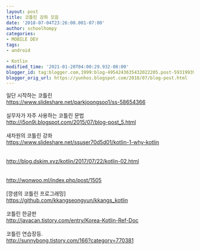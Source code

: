 ```yaml
---
layout: post
title: 코틀린 강좌 모음
date: '2018-07-04T23:26:00.001-07:00'
author: schoolhompy
categories:
- MOBILE DEV
tags:
- android

- Kotlin
modified_time: '2021-01-20T04:00:29.932-08:00'
blogger_id: tag:blogger.com,1999:blog-4954243635432022205.post-5931993962397030232
blogger_orig_url: https://yunhos.blogspot.com/2018/07/blog-post.html
---
```


일단 시작하는 코틀린<br />https://www.slideshare.net/parkjoongsoo1/ss-58654366<br /><br />실무자가 자주 사용하는 코틀린 문법<br />http://i5on9i.blogspot.com/2015/07/blog-post_5.html<br /><br />새차원의 코틀린 강좌<br />https://www.slideshare.net/ssuser70d5d01/kotlin-1-why-kotlin<br /><br /><br />http://blog.dskim.xyz/kotlin/2017/07/22/kotlin-02.html<br /><br /><br />http://wonwoo.ml/index.php/post/1505<br /><br />[깡샘의 코틀린 프로그래밍]<br />https://github.com/kkangseongyun/kkangs_kotlin<br /><br />코틀린 한글판<br />http://javacan.tistory.com/entry/Korea-Kotlin-Ref-Doc<br /><br />코틀린 연습장등.<br />http://sunnybong.tistory.com/166?category=770381